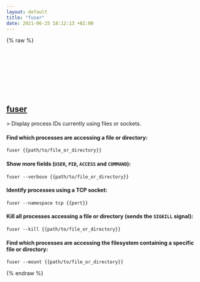 ```yaml
---
layout: default
title: "fuser"
date: 2021-06-25 18:12:13 +02:00
---
```

{% raw %}
<h2 id="fuser">
  <a href="/en/linux/fuser.html">fuser</a> <a href="#fuser"><svg class="icon">
    <use href="/assets/images/unicode_sprite.svg#link" />
  </svg></a>
</h2>
> Display process IDs currently using files or sockets.

#### Find which processes are accessing a file or directory:
```shell
fuser {{path/to/file_or_directory}}
```
#### Show more fields (`USER`, `PID`, `ACCESS` and `COMMAND`):
```shell
fuser --verbose {{path/to/file_or_directory}}
```
#### Identify processes using a TCP socket:
```shell
fuser --namespace tcp {{port}}
```
#### Kill all processes accessing a file or directory (sends the `SIGKILL` signal):
```shell
fuser --kill {{path/to/file_or_directory}}
```
#### Find which processes are accessing the filesystem containing a specific file or directory:
```shell
fuser --mount {{path/to/file_or_directory}}
```
{% endraw %}